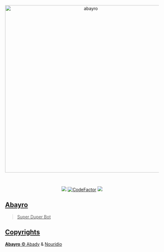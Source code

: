 <div align="center">
<p>
     <br />
<a href="https://abayro.xyz"><img src="https://i.imgur.com/910zKA7.png" width="546" alt="abayro">
</p>
    <br />
<p>
<a href="https://www.codacy.com?utm_source=github.com&amp;utm_medium=referral&amp;utm_content=abayro/abayro&amp;utm_campaign=Badge_Grade"><img src="https://api.codacy.com/project/badge/Grade/d2b9adf32ac14713801100bea16b53a4"/></a>
<a href="https://www.codefactor.io/repository/github/nouridio/abayro"><img src="https://www.codefactor.io/repository/github/nouridio/abayro/badge" alt="CodeFactor" /></a>
<a href="https://circleci.com/gh/nouridio/abayro"><img src="https://circleci.com/gh/nouridio/abayro.svg?style=svg">
</p>
</div>

## Abayro
> Super Duper Bot

## Copyrights
**Abayro** © [Abady](https://github.com/Abady321x123) & [Nouridio](https://github.com/Nouridio)
